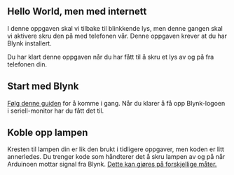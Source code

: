 ## Hello World, men med internett

I denne oppgaven skal vi tilbake til  blinkkende lys, men denne gangen skal vi aktivere skru den på med telefonen vår. Denne oppgaven krever at du har Blynk installert. 

Du har klart denne oppgaven når du har fått til å skru et lys av og på fra telefonen din. 

## Start med Blynk 
[Følg denne guiden](https://www.blynk.cc/getting-started/) for å komme i gang. Når du klarer å få opp Blynk-logoen i seriell-monitor har du fått det til. 

## Koble opp lampen 
Kresten til lampen din er lik den brukt i tidligere oppgaver, men koden er litt annerledes. Du trenger kode som håndterer det å skru lampen av og på når Arduinoen mottar signal fra Blynk. [Dette kan gjøres på forskjellige måter.](http://help.blynk.cc/getting-started-library-auth-token-code-examples/blynk-basics/what-is-virtual-pins)
